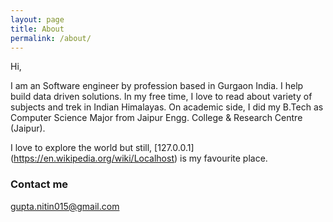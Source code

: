 ```yaml
---
layout: page
title: About
permalink: /about/
---
```


Hi,

I am an Software engineer by profession based in Gurgaon India. I help build data driven solutions. In my free time, I love to read about variety of subjects and trek in Indian Himalayas. On academic side, I did my B.Tech as Computer Science Major from Jaipur Engg. College & Research Centre (Jaipur).

I love to explore the world but still, [127.0.0.1] (https://en.wikipedia.org/wiki/Localhost) is my favourite place.


 
### Contact me

[gupta.nitin015@gmail.com](mailto:gupta.nitin015@gmail.com)
